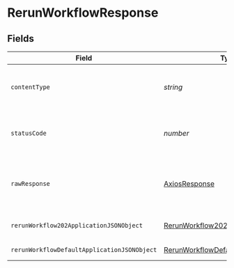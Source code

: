 # RerunWorkflowResponse


## Fields

| Field                                                                                                 | Type                                                                                                  | Required                                                                                              | Description                                                                                           |
| ----------------------------------------------------------------------------------------------------- | ----------------------------------------------------------------------------------------------------- | ----------------------------------------------------------------------------------------------------- | ----------------------------------------------------------------------------------------------------- |
| `contentType`                                                                                         | *string*                                                                                              | :heavy_check_mark:                                                                                    | HTTP response content type for this operation                                                         |
| `statusCode`                                                                                          | *number*                                                                                              | :heavy_check_mark:                                                                                    | HTTP response status code for this operation                                                          |
| `rawResponse`                                                                                         | [AxiosResponse](https://axios-http.com/docs/res_schema)                                               | :heavy_minus_sign:                                                                                    | Raw HTTP response; suitable for custom response parsing                                               |
| `rerunWorkflow202ApplicationJSONObject`                                                               | [RerunWorkflow202ApplicationJSON](../../models/operations/rerunworkflow202applicationjson.md)         | :heavy_minus_sign:                                                                                    | A confirmation message.                                                                               |
| `rerunWorkflowDefaultApplicationJSONObject`                                                           | [RerunWorkflowDefaultApplicationJSON](../../models/operations/rerunworkflowdefaultapplicationjson.md) | :heavy_minus_sign:                                                                                    | Error response.                                                                                       |